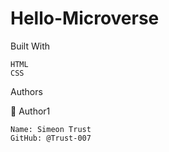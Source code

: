 # Hello-Microverse

Built With

    HTML
    CSS


Authors

👤 Author1

    Name: Simeon Trust
    GitHub: @Trust-007
    
